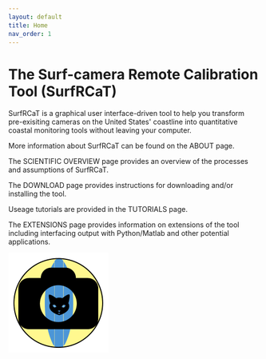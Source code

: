 ```yaml
---
layout: default
title: Home
nav_order: 1
---
```


# The Surf-camera Remote Calibration Tool (SurfRCaT) #

SurfRCaT is a graphical user interface-driven tool to help you transform pre-exisiting cameras on the United States' coastline
into quantitative coastal monitoring tools without leaving your computer.

More information about SurfRCaT can be found on the ABOUT page.

The SCIENTIFIC OVERVIEW page provides an overview of the processes and assumptions of SurfRCaT.

The DOWNLOAD page provides instructions for downloading and/or installing the tool.

Useage tutorials are provided in the TUTORIALS page. 

The EXTENSIONS page provides information on extensions of the tool including interfacing output with Python/Matlab and other potential applications.

<img src="images/icon3.png" class="img-responsive" alt=""> </div>